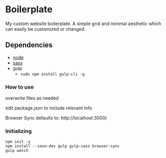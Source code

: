 # Boilerplate
My custom website boilerplate. A simple grid and minimal aesthetic which can easily be customized or changed.

## Dependencies
* [node](https://nodejs.org/en/)
* [sass](https://sass-lang.com/)
* gulp
  * `sudo npm install gulp-cli -g`


### How to use
overwrite files as needed

edit package.json to include relevant info

Browser Sync defaults to:
http://localhost:3000/

### Initializing
```
npm init -y
npm install --save-dev gulp gulp-sass browser-sync
gulp watch
```
